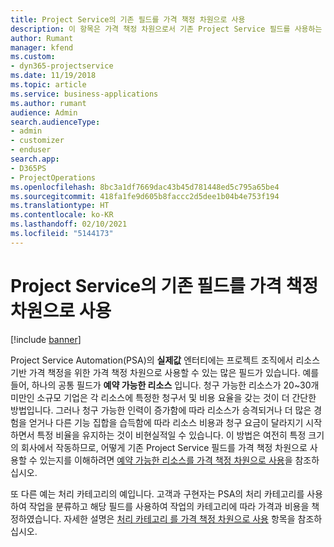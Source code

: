 ```yaml
---
title: Project Service의 기존 필드를 가격 책정 차원으로 사용
description: 이 항목은 가격 책정 차원으로서 기존 Project Service 필드를 사용하는 것에 대한 정보를 제공합니다.
author: Rumant
manager: kfend
ms.custom:
- dyn365-projectservice
ms.date: 11/19/2018
ms.topic: article
ms.service: business-applications
ms.author: rumant
audience: Admin
search.audienceType:
- admin
- customizer
- enduser
search.app:
- D365PS
- ProjectOperations
ms.openlocfilehash: 8bc3a1df7669dac43b45d781448ed5c795a65be4
ms.sourcegitcommit: 418fa1fe9d605b8faccc2d5dee1b04b4e753f194
ms.translationtype: HT
ms.contentlocale: ko-KR
ms.lasthandoff: 02/10/2021
ms.locfileid: "5144173"
---
```

# <a name="use-an-existing-field-in-project-service-as-a-pricing-dimension"></a>Project Service의 기존 필드를 가격 책정 차원으로 사용

[!include [banner](../includes/psa-now-project-operations.md)]

Project Service Automation(PSA)의 **실제값** 엔터티에는 프로젝트 조직에서 리소스 기반 가격 책정을 위한 가격 책정 차원으로 사용할 수 있는 많은 필드가 있습니다. 예를 들어, 하나의 공통 필드가 **예약 가능한 리소스** 입니다. 청구 가능한 리소스가 20~30개 미만인 소규모 기업은 각 리소스에 특정한 청구서 및 비용 요율을 갖는 것이 더 간단한 방법입니다. 그러나 청구 가능한 인력이 증가함에 따라 리소스가 승격되거나 더 많은 경험을 얻거나 다른 기능 집합을 습득함에 따라 리소스 비용과 청구 요금이 달라지기 시작하면서 특정 비율을 유지하는 것이 비현실적일 수 있습니다. 이 방법은 여전히 특정 크기의 회사에서 작동하므로, 어떻게 기존 Project Service 필드를 가격 책정 차원으로 사용할 수 있는지를 이해하려면 [예약 가능한 리소스를 가격 책정 차원으로 사용](bookable-resource-pricing-dimension.md)을 참조하십시오.

또 다른 예는 처리 카테고리의 예입니다. 고객과 구현자는 PSA의 처리 카테고리를 사용하여 작업을 분류하고 해당 필드를 사용하여 작업의 카테고리에 따라 가격과 비용을 책정하였습니다. 자세한 설명은 [처리 카테고리 를 가격 책정 차원으로 사용](transaction-category-pricing-dimension.md) 항목을 참조하십시오.
